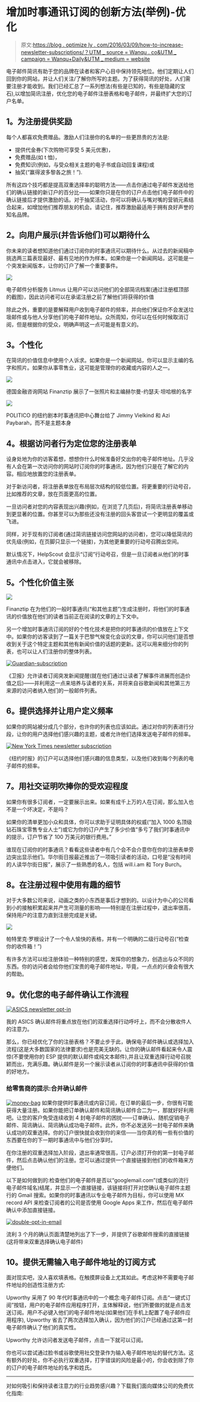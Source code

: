 # 增加时事通讯订阅的创新方法(举例)-优化

> 原文:[https://blog . optimize ly . com/2016/03/09/how-to-increase-newsletter-subscriptions/？UTM _ source = Wanqu . co&UTM _ campaign = Wanqu+Daily&UTM _ medium = website](https://blog.optimizely.com/2016/03/09/how-to-increase-newsletter-subscriptions/?utm_source=wanqu.co&utm_campaign=Wanqu+Daily&utm_medium=website)



电子邮件简讯有助于您的品牌在读者和客户心目中保持领先地位。他们定期让人们回到你的网站，并让人们关注/了解你所写的主题。为了获得简讯的好处，人们需要注册才能收到。我们已经汇总了一系列想法(有些是已知的，有些是隐藏的宝石),以增加简讯注册，优化您的电子邮件注册表格和电子邮件，并最终扩大您的订户名单。

## **1。为注册提供奖励**

每个人都喜欢免费赠品。激励人们注册你的名单的一些更昂贵的方法是:

*   提供代金券(下次购物可享受 5 美元优惠)，
*   免费赠品(如 t 恤)，
*   免费知识(例如，与受众相关主题的电子书或自动回复课程)或
*   抽奖(“赢得波多黎各之旅！”).

所有这四个技巧都是提高双重选择率的聪明方法——点击你通过电子邮件发送给他们的确认链接的新订户的百分比——如果你只是在你的订户点击他们电子邮件中的确认链接后才提供激励的话。对于抽奖活动，你可以将确认与嘴对嘴的营销元素结合起来，如增加他们推荐朋友的机会。请记住，推荐激励最适用于拥有良好声誉的知名品牌。

## **2。向用户展示(并告诉他们)可以期待什么**

你未来的读者想知道他们通过订阅你的时事通讯可以期待什么。从过去的新闻稿中挑选两三篇表现最好、最有见地的作为样本。如果你是一个新闻网站，这可能是一个突发新闻版本，让你的订户了解一个重要事件。

![](../Images/c6e823077953c2170ea5853012526c12.png)

电子邮件分析服务 Litmus 让用户可以访问他们的全部简讯档案(通过注册框顶部的截图)，因此访问者可以在承诺注册之前了解他们将获得的价值

除此之外，重要的是要解释用户收到电子邮件的频率，并向他们保证你不会发送垃圾邮件或与他人分享他们的电子邮件地址。众所周知，你可以在任何时候取消订阅，但是根据你的受众，明确声明这一点可能是有意义的。

## **3。个性化**

在简讯的价值信息中使用个人诉求。如果你是一个新闻网站，你可以显示主编的名字和照片。如果你从事零售业，这可能是管理你的收藏或内容的人之一。

![](../Images/7ceb52d522d47b9f5308f2588ea347e1.png)

德国金融咨询网站 Finanztip 展示了一张照片和主编赫尔曼-约瑟夫·坦哈根的名字

![](../Images/da16706dc0748fbe1eff4b8ad385d1ff.png)

POLITICO 的纽约剧本时事通讯把中心舞台给了 Jimmy Vielkind 和 Azi Paybarah，而不是主题本身

## **4。根据访问者行为定位您的注册表单**

设身处地为你的访客着想，想想你什么时候准备好交出你的电子邮件地址。几乎没有人会在第一次访问你的网站时订阅你的时事通讯，因为他们只是在了解它的内容。相应地放置您的注册表单。

对于新访问者，将注册表单放在布局层次结构的较低位置。将更重要的行动号召，比如推荐的文章，放在页面更高的位置。

一旦访问者对您的内容表现出兴趣(例如，在浏览了几页后)，将简讯注册表单移动到更显著的位置。你甚至可以为那些还没有注册的回头客尝试一个更明显的覆盖或飞进。

同样，对于现有的订阅者(通过简讯链接访问您网站的访问者)，您可以降低简讯的优先级(例如，在页脚只显示一个链接)，为其他更重要的行动号召腾出空间。

默认情况下，HelpScout 会显示“订阅”行动号召，但是一旦订阅者从他们的时事通讯中点击进入，它就会被移除。

## **5。个性化价值主张**

![](../Images/d785e69410d00ca7b8d0e94e0dab6c31.png)

Finanztip 在为他们的一般时事通讯(“和其他主题”)生成注册时，将他们的时事通讯的价值放在他们的读者当前正在阅读的文章的上下文中。

另一个增加时事通讯订阅的好的个性化技术是把你的时事通讯的价值放在上下文中。如果你的访客读到了一篇关于巴黎气候变化会议的文章，你可以问他们是否想收到关于这个特定主题和其他有新闻价值的话题的更新。这可以用来细分你的列表，也可以让人们注册你的整体列表。

[![Guardian-subscription](../Images/55ecbc5c3af89d4a6748b100d9b47993.png)](/contentassets/4887278d50d2457c8f28e760a623bd8c/697f2aef-725e-405b-a124-3fe450cb660e_img_9713.png)

《卫报》允许读者订阅突发新闻提醒(就在他们通过让读者了解事件进展而创造价值之后)——并利用这一点来培养与读者的关系，并将来自谷歌新闻和其他第三方来源的访问者纳入他们的一般邮件列表。

## **6。提供选择并让用户定义频率**

如果你的网站被分成几个部分，也许你的列表也应该如此。通过对你的列表进行分段，让你的用户选择他们感兴趣的主题，或者允许他们选择发送电子邮件的频率。

[![New York Times newsletter subscription](../Images/edbc187ba443d8734c4a5c194349efce.png)](/contentassets/4887278d50d2457c8f28e760a623bd8c/f1b6ab5c-e1f0-4fc3-bbc3-05dc54e56bf7_screenshot202016-02-242013.28.06.png)

《纽约时报》的订户可以选择他们感兴趣的信息类型，以及他们收到每个列表的电子邮件的频率。

## **7。用社交证明吹捧你的受欢迎程度**

如果你有很多订阅者，一定要展示出来。如果有成千上万的人在订阅，那么加入也不是一个坏决定，不是吗？

如果你的清单更加小众和具体，你可以求助于证明具体的权威(“加入 1000 名顶级钻石珠宝零售专业人士”)或它为你的订户产生了多少价值“多亏了我们时事通讯中的提示，订户节省了 100 万美元的银行费用。”

谁现在订阅你的时事通讯？看看这些读者中有几个会不会介意你在你的注册表单旁边突出显示他们。华尔街日报最近推出了一项吸引读者的活动，口号是“没有时间的人读华尔街日报”，展示了一些熟悉的名人，包括 will.i.am 和 Tory Burch。

## **8。在注册过程中使用有趣的细节**

对于大多数公司来说，动画之类的小东西是事后才想到的。以设计为中心的公司看到小的接触积累起来并产生可测量的影响——特别是在注册过程中，退出率很高，保持用户的注意力直到注册完成是关键。

![](../Images/f9a909907583476faabe39d551b393ef.png)

帕特里克·罗根设计了一个令人愉快的表格，并有一个明确的二级行动号召(“检查你的收件箱！”)

有许多方法可以给注册体验一种特别的感觉，发挥你的想象力，创造出与众不同的东西。你的访问者会给你他们宝贵的电子邮件地址，毕竟，一点点的兴奋会有很大的帮助。

## **9。优化您的电子邮件确认工作流程**

[![ASICS newsletter opt-in](../Images/a9aa0c38e6963fb401457dc28553d4e6.png)](/contentassets/4887278d50d2457c8f28e760a623bd8c/27b86e5c-79ac-498f-8235-fec99d735923_4pecxybgesj4px8_caypcxkrylbtgzum7zbxdsuvovc.png)

我的 ASICS 确认邮件将重点放在他们的双重选择行动呼吁上，而不会分散收件人的注意力。

那么，你已经优化了你的注册表格？不要止步于此，确保电子邮件确认或选择加入流程(这是大多数国家的法律要求)也是完美无缺的。让你的确认邮件看起来令人震惊(不要使用你的 ESP 提供的默认邮件或纯文本邮件),并且让双重选择行动号召脱颖而出，充满乐趣。确认邮件是另一个展示读者从订阅你的时事通讯中获得的价值的好地方。

### **给零售商的提示:合并确认邮件**

[![money-bag](../Images/3a5a7f68a42995f288fdd32489a1de8b.png)](/contentassets/4887278d50d2457c8f28e760a623bd8c/money-bag.png) 如果你提供时事通讯或内容订阅，在订单的最后一步，你很有可能获得大量注册。如果你能把订单确认邮件和简讯确认邮件合二为一，那就好好利用吧。让您的客户免受连续收到 4 封电子邮件的困扰——订单确认、随机促销电子邮件、简讯确认、简讯确认成功电子邮件。此外，你不必发送另一封电子邮件来确认成功的双重选择。你的订户很快就会收到你的来信——当你真的有一些有价值的东西要在你的下一期时事通讯中与他们分享时。

在你注册的双重选择加入阶段，退出率通常很高，订户必须打开你的第一封电子邮件，然后点击确认他们的注册。您可以通过提供一个直接链接到他们的收件箱来方便他们。

以下是如何做到的:检查他们的电子邮件是否以“googlemail.com”(或类似的流行电子邮件域名)结尾，并显示一个直接链接，该链接将打开对您确认电子邮件主题行的 Gmail 搜索。如果你的时事通讯以专业电子邮件为目标，你可以使用 MX record API 来检查订阅者的公司是否使用 Google Apps 来工作，然后在电子邮件确认中添加直接链接。

[![double-opt-in-email](../Images/9ea2a9ee8afb31d84e2ea534c21eeb5d.png)](/contentassets/4887278d50d2457c8f28e760a623bd8c/double-opt-in-email.png)

流利 3 个月的确认页面清楚地列出了下一步，并提供了谷歌邮件搜索的直接链接(这将带来双重选择确认电子邮件)

## 10。提供无需输入电子邮件地址的订阅方式

面对现实吧，没人喜欢填表格。在触摸屏设备上尤其如此。考虑这种不需要电子邮件地址的创造性注册方式:

Upworthy 采用了 90 年代时事通讯中的一个概念:电子邮件订阅。点击“一键式订阅”按钮，用户的电子邮件应用程序打开，主体解释说，他们所要做的就是点击发送订阅。用户不必键入他们的电子邮件地址(如果他们在手机上配置了电子邮件应用程序), Upworthy 省去了两次选择加入确认，因为他们的订户已经通过这第一封电子邮件确认了他们的真实性。

Upworthy 允许访问者发送电子邮件，点击一下就可以订阅。

你也可以尝试通过脸书或谷歌使用社交登录作为输入电子邮件地址的替代方法。这有额外的好处，你不必执行双重选择，打字错误的风险是最小的，你会收到除了你的订户的电子邮件地址的名字和姓氏。

* * *

对如何吸引和保持读者注意力的行业趋势感兴趣？下载我们面向媒体公司的免费优化指南:

